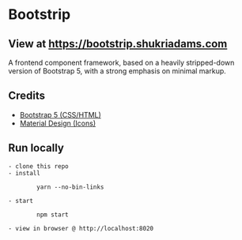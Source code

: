 # Bootstrip

## View at https://bootstrip.shukriadams.com

A frontend component framework, based on a heavily stripped-down version of Bootstrap 5, with a strong emphasis on minimal markup.

## Credits

- [Bootstrap 5 (CSS/HTML)](https://github.com/twbs/bootstrap)
- [Material Design (Icons)](https://material.io) 

## Run locally

    - clone this repo
    - install

            yarn --no-bin-links

    - start

            npm start

    - view in browser @ http://localhost:8020

